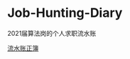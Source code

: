 # Job-Hunting-Diary
2021届算法岗的个人求职流水账

[流水账正簿](https://github.com/pikachuuu108/Job-Hunting-Diary/blob/master/main.md)
